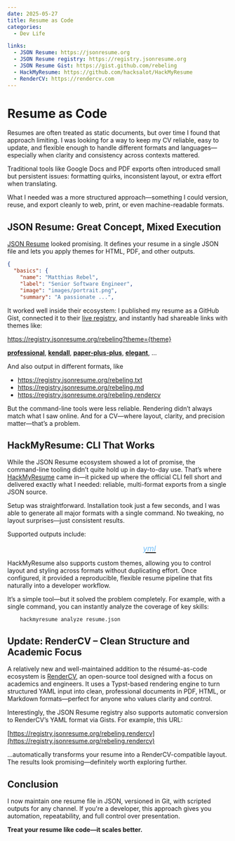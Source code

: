 ```yaml
---
date: 2025-05-27
title: Resume as Code
categories:
  - Dev Life

links:
  - JSON Resume: https://jsonresume.org
  - JSON Resume registry: https://registry.jsonresume.org
  - JSON Resume Gist: https://gist.github.com/rebeling
  - HackMyResume: https://github.com/hacksalot/HackMyResume
  - RenderCV: https://rendercv.com
---
```


# Resume as Code

Resumes are often treated as static documents, but over time I found that approach limiting. I was looking for a way to keep my CV reliable, easy to update, and flexible enough to handle different formats and languages—especially when clarity and consistency across contexts mattered.

<!-- more -->

Traditional tools like Google Docs and PDF exports often introduced small but persistent issues: formatting quirks, inconsistent layout, or extra effort when translating.

What I needed was a more structured approach—something I could version, reuse, and export cleanly to web, print, or even machine-readable formats.


## JSON Resume: Great Concept, Mixed Execution

[JSON Resume](https://jsonresume.org) looked promising. It defines your resume in a single JSON file and lets you apply themes for HTML, PDF, and other outputs.

``` json title="resume.json" linenums="1"
{
  "basics": {
    "name": "Matthias Rebel",
    "label": "Senior Software Engineer",
    "image": "images/portrait.png",
    "summary": "A passionate ...",
```

It worked well inside their ecosystem: I published my resume as a GitHub Gist, connected it to their [live registry](https://registry.jsonresume.org), and instantly had shareable links with themes like:

https://registry.jsonresume.org/rebeling?theme={theme}

**[professional](https://registry.jsonresume.org/rebeling?theme=professional)**,
**[kendall](https://registry.jsonresume.org/rebeling?theme=kendall)**,
**[paper-plus-plus](https://registry.jsonresume.org/rebeling?theme=paper-plus-plus)**,
**[elegant](https://registry.jsonresume.org/rebeling?theme=elegant)**, ...

And also output in different formats, like
- https://registry.jsonresume.org/rebeling.txt
- https://registry.jsonresume.org/rebeling.md
- https://registry.jsonresume.org/rebeling.rendercv

But the command-line tools were less reliable. Rendering didn’t always match what I saw online. And for a CV—where layout, clarity, and precision matter—that’s a problem.

## HackMyResume: CLI That Works
While the JSON Resume ecosystem showed a lot of promise, the command-line tooling didn’t quite hold up in day-to-day use. That’s where [HackMyResume](https://github.com/hacksalot/HackMyResume) came in—it picked up where the official CLI fell short and delivered exactly what I needed: reliable, multi-format exports from a single JSON source.

Setup was straightforward. Installation took just a few seconds, and I was able to generate all major formats with a single command. No tweaking, no layout surprises—just consistent results.

Supported outputs include:

<link
  rel="stylesheet"
  href="https://cdnjs.cloudflare.com/ajax/libs/font-awesome/6.7.0/css/all.min.css"
/>

<div style="display:flex; gap:2.25rem; justify-content: center; font-size:1.42rem;">
    <a href="/agent-rebel/resume/out/positive/resume.pdf">
        <i class="fa-solid fa-file-pdf" style="color: #74C0FC;"></i>
    </a>
    <a href="/agent-rebel/resume/out/positive/resume.doc">
        <i class="fa-solid fa-file-word" style="color: #74C0FC;"></i>
    </a>
    <a href="/agent-rebel/resume/cv.html">
        <i class="fa-brands fa-html5" style="color: #74C0FC;"></i>
    </a>
    <a href="/agent-rebel/resume/out/positive/resume.md" download>
        <i class="fa-brands fa-markdown" style="color: #74C0FC;"></i>
    </a>
    <a href="/agent-rebel/resume/out/positive/resume.yml">
        <i class="fa-brands" style="font-size:1.1rem; color: #74C0FC;">yml</i>
    </a>
</div>


HackMyResume also supports custom themes, allowing you to control layout and styling across formats without duplicating effort. Once configured, it provided a reproducible, flexible resume pipeline that fits naturally into a developer workflow.

It’s a simple tool—but it solved the problem completely. For example, with a single command, you can instantly analyze the coverage of key skills:

```
    hackmyresume analyze resume.json
```

## Update: RenderCV – Clean Structure and Academic Focus

A relatively new and well-maintained addition to the résumé-as-code ecosystem is [RenderCV](https://rendercv.com), an open-source tool designed with a focus on academics and engineers. It uses a Typst-based rendering engine to turn structured YAML input into clean, professional documents in PDF, HTML, or Markdown formats—perfect for anyone who values clarity and control.

Interestingly, the JSON Resume registry also supports automatic conversion to RenderCV’s YAML format via Gists. For example, this URL:

[https://registry.jsonresume.org/rebeling.rendercv](https://registry.jsonresume.org/rebeling.rendercv)

…automatically transforms your resume into a RenderCV-compatible layout. The results look promising—definitely worth exploring further.


## Conclusion

I now maintain one resume file in JSON, versioned in Git, with scripted outputs for any channel. If you're a developer, this approach gives you automation, repeatability, and full control over presentation.

**Treat your resume like code—it scales better.**
